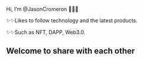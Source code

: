Hi, I’m @JasonCromeron 👋👋👋

✨✨Likes to follow technology and the latest products.

✨✨Such as NFT, DAPP, Web3.0.

<h2>Welcome to share with each other



<!---
JasonCromeron/JasonCromeron is a ✨ special ✨ repository because its `README.md` (this file) appears on your GitHub profile.
You can click the Preview link to take a look at your changes.

- 👋 Hi, I’m @JasonCromeron
- 👀 I’m interested in ...
- 🌱 I’m currently learning ...
- 💞️ I’m looking to collaborate on ...
- 📫 How to reach me ...
--->
